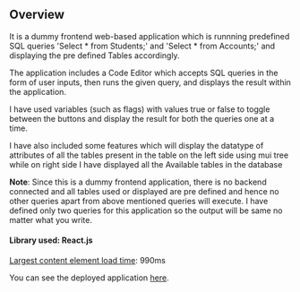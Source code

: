 ## Overview

It is a dummy frontend web-based application which is runnning predefined SQL queries 'Select * from Students;' and 'Select * from Accounts;' and displaying the pre defined Tables accordingly.

The application includes a Code Editor which accepts SQL queries in the form of user inputs, then runs the given query, and displays the result within the application.

I have used variables (such as flags) with values true or false to toggle between the buttons and display the result for both the queries one at a time. 

I have also included some features which will display the datatype of attributes of all the tables present in the table on the left side using mui tree while on right side I have displayed all the Available tables in the database

**Note**: Since this is a dummy frontend application, there is no backend connected and all tables used or displayed are pre defined and hence no other queries apart from above mentioned queries will execute. I have defined only two queries for this application so the output will be same no matter what you write. 

#### Library used: React.js

[Largest content element load time](https://gtmetrix.com/reports/62aea635aa8c747a60b7c8e8--extraordinary-puppy-b41a48.netlify.app/EI5Lcp4t/): 990ms

You can see the deployed application [here](https://62aea635aa8c747a60b7c8e8--extraordinary-puppy-b41a48.netlify.app/).




